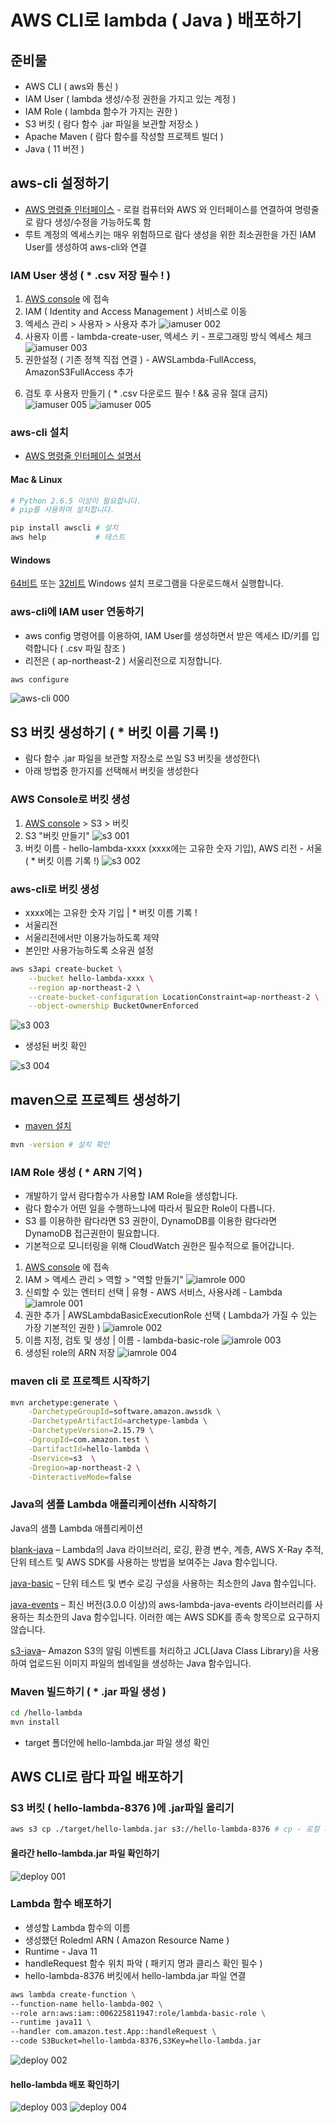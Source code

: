 # AWS CLI로 lambda ( Java ) 배포하기

## 준비물

- AWS CLI ( aws와 통신 )
- IAM User ( lambda 생성/수정 권한을 가지고 있는 계정 )
- IAM Role ( lambda 함수가 가지는 권한 )
- S3 버킷  ( 람다 함수 .jar 파일을 보관할 저장소 )
- Apache Maven  ( 람다 함수를 작성할 프로젝트 빌더 )
- Java ( 11 버전 )

## aws-cli 설정하기

- [AWS 명령줄 인터페이스](https://aws.amazon.com/ko/cli/) - 로컬 컴퓨터와 AWS 와 인터페이스를 연결하여 명령줄로 람다 생성/수정을 가능하도록 함
- 루트 계정의 엑세스키는 매우 위험하므로 람다 생성을 위한 최소권한을 가진 IAM User를 생성하여 aws-cli와 연결

### IAM User 생성 ( * .csv 저장 필수 ! )

1. [AWS console](https://us-east-1.console.aws.amazon.com/console/home) 에 접속
2. IAM ( Identity and Access Management ) 서비스로 이동
3. 엑세스 관리 > 사용자 > 사용자 추가
  ![iamuser 002](./figures/iam-user/iamuser-001.png)
4. 사용자 이름 - lambda-create-user, 엑세스 키 - 프로그래밍 방식 엑세스 체크
  ![iamuser 003](./figures/iam-user/iamuser-002.png)
5. 권한설정 ( 기존 정책 직접 연결 ) - AWSLambda-FullAccess, AmazonS3FullAccess 추가
  <!-- ![iamuser 004](./figures/iam-user/iamuser-003.png) -->
6. 검토 후 사용자 만들기 ( * .csv 다운로드 필수 ! && 공유 절대 금지)
  ![iamuser 005](./figures/iam-user/iamuser-004.png)
  ![iamuser 005](./figures/iam-user/iamuser-005.png)

### aws-cli 설치

- [AWS 명령줄 인터페이스 설명서](https://aws.amazon.com/ko/cli/)

#### Mac & Linux

```bash
# Python 2.6.5 이상이 필요합니다.
# pip를 사용하여 설치합니다.

pip install awscli # 설치
aws help           # 테스트
```

#### Windows

[64비트](https://s3.amazonaws.com/aws-cli/AWSCLI64.msi) 또는 [32비트](https://s3.amazonaws.com/aws-cli/AWSCLI32.msi) Windows 설치 프로그램을 다운로드해서 실행합니다.

### aws-cli에 IAM user 연동하기

- aws config 명령어를 이용하여, IAM User를 생성하면서 받은 엑세스 ID/키를 입력합니다 ( .csv 파일 참조 )
- 리전은 ( ap-northeast-2 ) 서울리전으로 지정합니다.

```bash
aws configure
```

![aws-cli 000](./figures/aws-cli/aws-cli-000.png)

## S3 버킷 생성하기 ( * 버킷 이름 기록 !)

- 람다 함수 .jar 파일을 보관할 저장소로 쓰일 S3 버킷을 생성한다\
- 아래 방법중 한가지를 선택해서 버킷을 생성한다

### AWS Console로 버킷 생성

1. [AWS console](https://us-east-1.console.aws.amazon.com/console/home) > S3 > 버킷
2. S3 "버킷 만들기"
  ![s3 001](./figures/s3/s3-001.png)
3. 버킷 이름 - hello-lambda-xxxx (xxxx에는 고유한 숫자 기입), AWS 리전 - 서울 ( * 버킷 이름 기록 !)
  ![s3 002](./figures/s3/s3-002.png)

### aws-cli로 버킷 생성

- xxxx에는 고유한 숫자 기입 | * 버킷 이름 기록 !
- 서울리전
- 서울리전에서만 이용가능하도록 제약
- 본인만 사용가능하도록 소유권 설정

```bash
aws s3api create-bucket \
    --bucket hello-lambda-xxxx \
    --region ap-northeast-2 \
    --create-bucket-configuration LocationConstraint=ap-northeast-2 \
    --object-ownership BucketOwnerEnforced
```

![s3 003](./figures/s3/s3-003.png)

- 생성된 버킷 확인

![s3 004](./figures/s3/s3-004.png)

## maven으로 프로젝트 생성하기

- [maven 설치](https://maven.apache.org/download.cgi)

```bash
mvn -version # 설치 확인
```

### IAM Role 생성 ( * ARN 기억 )

- 개발하기 앞서 람다함수가 사용할 IAM Role을 생성합니다.
- 람다 함수가 어떤 일을 수행하느냐에 따라서 필요한 Role이 다릅니다.
- S3 를 이용하한 람다라면 S3 권한이, DynamoDB를 이용한 람다라면 DynamoDB 접근권한이 필요합니다.
- 기본적으로 모니터링을 위해 CloudWatch 권한은 필수적으로 들어갑니다.

1. [AWS console](https://us-east-1.console.aws.amazon.com/console/home) 에 접속
2. IAM > 액세스 관리 > 역할 > "역할 만들기"
  ![iamrole 000](./figures/iam-role/role-000.png)
3. 신뢰할 수 있는 엔터티 선택 | 유형 - AWS 서비스, 사용사례 - Lambda
  ![iamrole 001](./figures/iam-role/role-001.png)
4. 권한 추가 | AWSLambdaBasicExecutionRole 선택 ( Lambda가 가질 수 있는 가장 기본적인 권한 )
  ![iamrole 002](./figures/iam-role/role-002.png)
5. 이름 지정, 검토 및 생성 | 이름 - lambda-basic-role
  ![iamrole 003](./figures/iam-role/role-003.png)
6. 생성된 role의 ARN 저장
  ![iamrole 004](./figures/iam-role/role-004.png)


### maven cli 로 프로젝트 시작하기

```bash
mvn archetype:generate \
    -DarchetypeGroupId=software.amazon.awssdk \
    -DarchetypeArtifactId=archetype-lambda \
    -DarchetypeVersion=2.15.79 \
    -DgroupId=com.amazon.test \
    -DartifactId=hello-lambda \
    -Dservice=s3  \
    -Dregion=ap-northeast-2 \
    -DinteractiveMode=false
```

### Java의 샘플 Lambda 애플리케이션fh 시작하기

Java의 샘플 Lambda 애플리케이션

[blank-java](https://github.com/awsdocs/aws-lambda-developer-guide/tree/main/sample-apps/blank-java) – Lambda의 Java 라이브러리, 로깅, 환경 변수, 계층, AWS X-Ray 추적, 단위 테스트 및 AWS SDK를 사용하는 방법을 보여주는 Java 함수입니다.

[java-basic](https://github.com/awsdocs/aws-lambda-developer-guide/tree/main/sample-apps/java-basic) – 단위 테스트 및 변수 로깅 구성을 사용하는 최소한의 Java 함수입니다.

[java-events](https://github.com/awsdocs/aws-lambda-developer-guide/tree/main/sample-apps/java-events) – 최신 버전(3.0.0 이상)의 aws-lambda-java-events 라이브러리를 사용하는 최소한의 Java 함수입니다. 이러한 예는 AWS SDK를 종속 항목으로 요구하지 않습니다.

[s3-java](https://github.com/awsdocs/aws-lambda-developer-guide/tree/main/sample-apps/s3-java)– Amazon S3의 알림 이벤트를 처리하고 JCL(Java Class Library)을 사용하여 업로드된 이미지 파일의 썸네일을 생성하는 Java 함수입니다.

### Maven 빌드하기 ( * .jar 파일 생성 )

```bash
cd /hello-lambda
mvn install
```

- target 폴더안에 hello-lambda.jar 파일 생성 확인

## AWS CLI로 람다 파일 배포하기

### S3 버킷 ( hello-lambda-8376 )에 .jar파일 올리기

```bash
aws s3 cp ./target/hello-lambda.jar s3://hello-lambda-8376 # cp - 로컬 파일을 버킷으로 복사
```

#### 올라간 hello-lambda.jar 파일 확인하기

![deploy 001](./figures/deploy/deploy-001.png)

### Lambda 함수 배포하기

- 생성할 Lambda 함수의 이름
- 생성했던 Roledml ARN ( Amazon Resource Name )
- Runtime - Java 11
- handleRequest 함수 위치 파악 ( 패키지 명과 클리스 확인 필수 )
- hello-lambda-8376 버킷에서 hello-lambda.jar 파일 연결

```bash
aws lambda create-function \
--function-name hello-lambda-002 \
--role arn:aws:iam::006225811947:role/lambda-basic-role \
--runtime java11 \
--handler com.amazon.test.App::handleRequest \
--code S3Bucket=hello-lambda-8376,S3Key=hello-lambda.jar
```

![deploy 002](./figures/deploy/deploy-002.png)

#### hello-lambda 배포 확인하기

![deploy 003](./figures/deploy/deploy-003.png)
![deploy 004](./figures/deploy/deploy-004.png)
